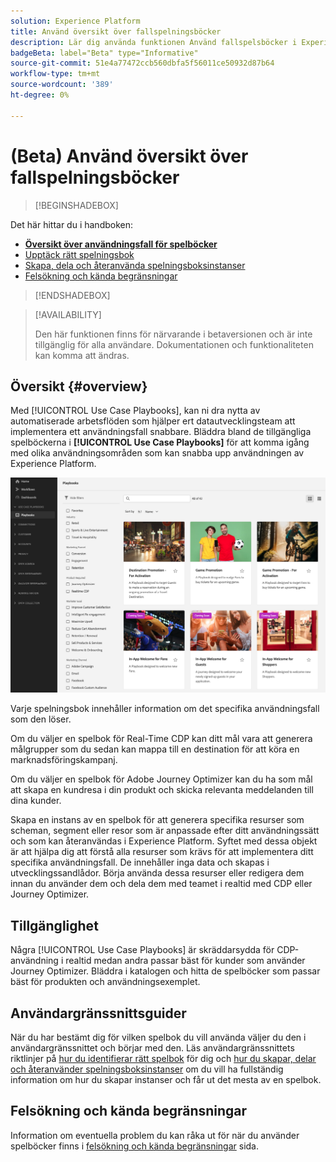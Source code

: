 ```yaml
---
solution: Experience Platform
title: Använd översikt över fallspelningsböcker
description: Lär dig använda funktionen Använd fallspelsböcker i Experience Platform för att komma igång med olika användningsområden för marknadsföring
badgeBeta: label="Beta" type="Informative"
source-git-commit: 51e4a77472ccb560dbfa5f56011ce50932d87b64
workflow-type: tm+mt
source-wordcount: '389'
ht-degree: 0%

---
```



# (Beta) Använd översikt över fallspelningsböcker

>[!BEGINSHADEBOX]

Det här hittar du i handboken:

* **[Översikt över användningsfall för spelböcker](#overview)**
* [Upptäck rätt spelningsbok](/help/use-case-playbooks/playbooks/discover.md)
* [Skapa, dela och återanvända spelningsboksinstanser](/help/use-case-playbooks/playbooks/create-share-reuse.md)
* [Felsökning och kända begränsningar](troubleshooting.md)

>[!ENDSHADEBOX]

>[!AVAILABILITY]
>
>Den här funktionen finns för närvarande i betaversionen och är inte tillgänglig för alla användare. Dokumentationen och funktionaliteten kan komma att ändras.

## Översikt {#overview}

Med [!UICONTROL Use Case Playbooks], kan ni dra nytta av automatiserade arbetsflöden som hjälper ert datautvecklingsteam att implementera ett användningsfall snabbare. Bläddra bland de tillgängliga spelböckerna i **[!UICONTROL Use Case Playbooks]** för att komma igång med olika användningsområden som kan snabba upp användningen av Experience Platform.

![Visa alla spelböcker](/help/use-case-playbooks/assets/playbooks/overview/playbooks-landing-page.png)

Varje spelningsbok innehåller information om det specifika användningsfall som den löser.

Om du väljer en spelbok för Real-Time CDP kan ditt mål vara att generera målgrupper som du sedan kan mappa till en destination för att köra en marknadsföringskampanj.

Om du väljer en spelbok för Adobe Journey Optimizer kan du ha som mål att skapa en kundresa i din produkt och skicka relevanta meddelanden till dina kunder.

Skapa en instans av en spelbok för att generera specifika resurser som scheman, segment eller resor som är anpassade efter ditt användningssätt och som kan återanvändas i Experience Platform. Syftet med dessa objekt är att hjälpa dig att förstå alla resurser som krävs för att implementera ditt specifika användningsfall. De innehåller inga data och skapas i utvecklingssandlådor. Börja använda dessa resurser eller redigera dem innan du använder dem och dela dem med teamet i realtid med CDP eller Journey Optimizer.

## Tillgänglighet

Några [!UICONTROL Use Case Playbooks] är skräddarsydda för CDP-användning i realtid medan andra passar bäst för kunder som använder Journey Optimizer. Bläddra i katalogen och hitta de spelböcker som passar bäst för produkten och användningsexemplet.

## Användargränssnittsguider

När du har bestämt dig för vilken spelbok du vill använda väljer du den i användargränssnittet och börjar med den. Läs användargränssnittets riktlinjer på [hur du identifierar rätt spelbok](/help/use-case-playbooks/playbooks/discover.md) för dig och [hur du skapar, delar och återanvänder spelningsboksinstanser](/help/use-case-playbooks/playbooks/create-share-reuse.md) om du vill ha fullständig information om hur du skapar instanser och får ut det mesta av en spelbok.

## Felsökning och kända begränsningar

Information om eventuella problem du kan råka ut för när du använder spelböcker finns i [felsökning och kända begränsningar](/help/use-case-playbooks/playbooks/troubleshooting.md) sida.